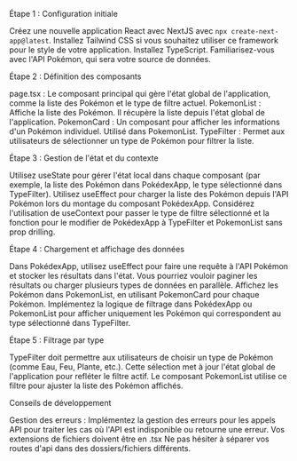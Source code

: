 Étape 1 : Configuration initiale

Créez une nouvelle application React avec NextJS avec `npx create-next-app@latest`.
Installez Tailwind CSS si vous souhaitez utiliser ce framework pour le style de votre application.
Installez TypeScript.
Familiarisez-vous avec l'API Pokémon, qui sera votre source de données.


Étape 2 : Définition des composants

page.tsx : Le composant principal qui gère l'état global de l'application, comme la liste des Pokémon et le type de filtre actuel.
PokemonList : Affiche la liste des Pokémon. Il récupère la liste depuis l'état global de l'application.
PokemonCard : Un composant pour afficher les informations d'un Pokémon individuel. Utilisé dans PokemonList.
TypeFilter : Permet aux utilisateurs de sélectionner un type de Pokémon pour filtrer la liste.


Étape 3 : Gestion de l'état et du contexte

Utilisez useState pour gérer l'état local dans chaque composant (par exemple, la liste des Pokémon dans PokédexApp, le type sélectionné dans TypeFilter).
Utilisez useEffect pour charger la liste des Pokémon depuis l'API Pokémon lors du montage du composant PokédexApp.
Considérez l'utilisation de useContext pour passer le type de filtre sélectionné et la fonction pour le modifier de PokédexApp à TypeFilter et PokemonList sans prop drilling.


Étape 4 : Chargement et affichage des données

Dans PokédexApp, utilisez useEffect pour faire une requête à l'API Pokémon et stocker les résultats dans l'état. Vous pourriez vouloir paginer les résultats ou charger plusieurs types de données en parallèle.
Affichez les Pokémon dans PokemonList, en utilisant PokemonCard pour chaque Pokémon.
Implémentez la logique de filtrage dans PokédexApp ou PokemonList pour afficher uniquement les Pokémon qui correspondent au type sélectionné dans TypeFilter.


Étape 5 : Filtrage par type

TypeFilter doit permettre aux utilisateurs de choisir un type de Pokémon (comme Eau, Feu, Plante, etc.). Cette sélection met à jour l'état global de l'application pour refléter le filtre actif.
Le composant PokemonList utilise ce filtre pour ajuster la liste des Pokémon affichés.


Conseils de développement

Gestion des erreurs : Implémentez la gestion des erreurs pour les appels API pour traiter les cas où l'API est indisponible ou retourne une erreur.
Vos extensions de fichiers doivent être en .tsx
Ne pas hésiter à séparer vos routes d'api dans des dossiers/fichiers différents.
